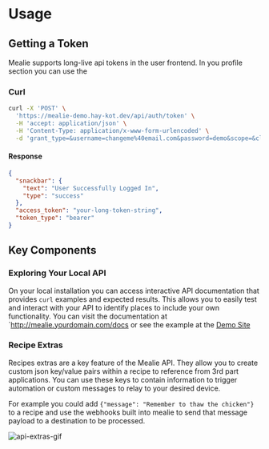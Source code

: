 # Usage

## Getting a Token

Mealie supports long-live api tokens in the user frontend. In you profile section you can use the 

### Curl
```bash
curl -X 'POST' \
  'https://mealie-demo.hay-kot.dev/api/auth/token' \
  -H 'accept: application/json' \
  -H 'Content-Type: application/x-www-form-urlencoded' \
  -d 'grant_type=&username=changeme%40email.com&password=demo&scope=&client_id=&client_secret='

```

#### Response
```json
{
  "snackbar": {
    "text": "User Successfully Logged In",
    "type": "success"
  },
  "access_token": "your-long-token-string",
  "token_type": "bearer"
}
```

## Key Components

### Exploring Your Local API
On your local installation you can access interactive API documentation that provides `curl` examples and expected results. This allows you to easily test and interact with your API to identify places to include your own functionality. You can visit the documentation at `http://mealie.yourdomain.com/docs or see the example at the [Demo Site](https://mealie-demo.hay-kot.dev/docs)

### Recipe Extras
Recipes extras are a key feature of the Mealie API. They allow you to create custom json key/value pairs within a recipe to reference from 3rd part applications. You can use these keys to contain information to trigger automation or custom messages to relay to your desired device. 

For example you could add `{"message": "Remember to thaw the chicken"}` to a recipe and use the webhooks built into mealie to send that message payload to a destination to be processed.

![api-extras-gif](../assets/gifs/api-extras.gif)
